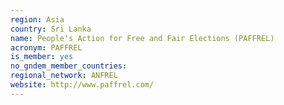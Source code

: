 ```yaml
---
region: Asia
country: Sri Lanka
name: People's Action for Free and Fair Elections (PAFFREL) 
acronym: PAFFREL
is_member: yes
no_gndem_member_countries: 
regional_network: ANFREL
website: http://www.paffrel.com/
---
```

